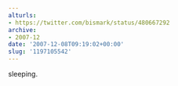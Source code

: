```yaml
---
alturls:
- https://twitter.com/bismark/status/480667292
archive:
- 2007-12
date: '2007-12-08T09:19:02+00:00'
slug: '1197105542'
---
```


sleeping.

